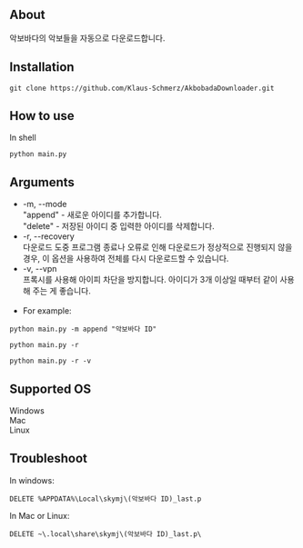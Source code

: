 ## About
악보바다의 악보들을 자동으로 다운로드합니다.

## Installation
```
git clone https://github.com/Klaus-Schmerz/AkbobadaDownloader.git
```

## How to use
In shell
```
python main.py
```

## Arguments
* -m, --mode  
  "append" - 새로운 아이디를 추가합니다.  
  "delete" - 저장된 아이디 중 입력한 아이디를 삭제합니다.
* -r, --recovery  
  다운로드 도중 프로그램 종료나 오류로 인해 다운로드가 정상적으로 진행되지 않을 경우, 이 옵션을 사용하여 전체를 다시 다운로드할 수 있습니다.
* -v, --vpn  
  프록시를 사용해 아이피 차단을 방지합니다. 아이디가 3개 이상일 때부터 같이 사용해 주는 게 좋습니다.
  <br/><br/>
* For example:
```
python main.py -m append "악보바다 ID"
```
```
python main.py -r
```
```
python main.py -r -v
```

## Supported OS
Windows  
Mac  
Linux

## Troubleshoot
In windows:
```
DELETE %APPDATA%\Local\skymj\(악보바다 ID)_last.p
```
In Mac or Linux:
```
DELETE ~\.local\share\skymj\(악보바다 ID)_last.p\
```


